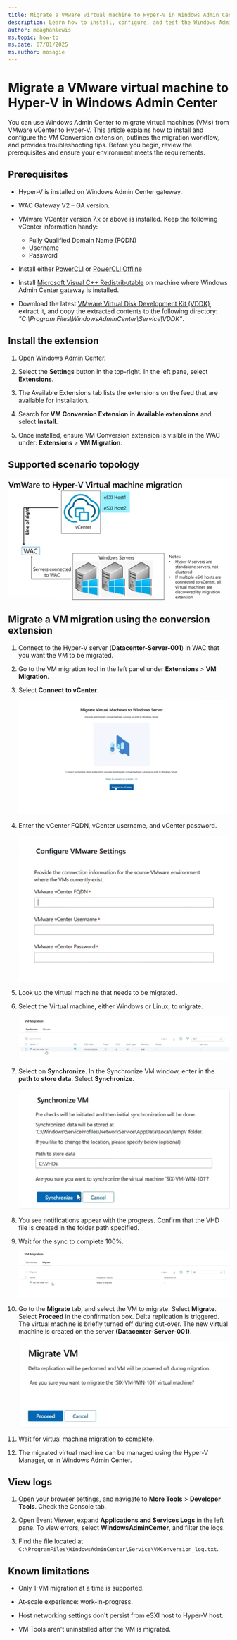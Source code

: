 ```yaml
---
title: Migrate a VMware virtual machine to Hyper-V in Windows Admin Center
description: Learn how to install, configure, and test the Windows Admin Center VM Conversion extension for migrating VMs from vCenter to Hyper-V.
author: meaghanlewis
ms.topic: how-to
ms.date: 07/01/2025
ms.author: mosagie
---
```

# Migrate a VMware virtual machine to Hyper-V in Windows Admin Center

You can use Windows Admin Center to migrate virtual machines (VMs) from VMware vCenter to Hyper-V. This article explains how to install and configure the VM Conversion extension, outlines the migration workflow, and provides troubleshooting tips. Before you begin, review the prerequisites and ensure your environment meets the requirements.

## Prerequisites

- Hyper-V is installed on Windows Admin Center gateway.

- WAC Gateway V2 – GA version.

- VMware VCenter version 7.x or above is installed. Keep the following vCenter information handy:
  - Fully Qualified Domain Name (FQDN)
  - Username
  - Password

- Install either [PowerCLI](https://techdocs.broadcom.com/us/en/vmware-cis/vcf/power-cli/latest/powercli/installing-vmware-vsphere-powercli/install-powercli.html) or [PowerCLI Offline](https://techdocs.broadcom.com/us/en/vmware-cis/vcf/power-cli/latest/powercli/installing-vmware-vsphere-powercli/install-powercli-offline.html)

- Install [Microsoft Visual C++ Redistributable](/cpp/windows/latest-supported-vc-redist) on machine where Windows Admin Center gateway is installed.

- Download the latest [VMware Virtual Disk Development Kit (VDDK)](https://developer.broadcom.com/sdks/vmware-virtual-disk-development-kit-vddk/latest/), extract it, and copy the extracted contents to the following directory: *"C:\Program Files\WindowsAdminCenter\Service\VDDK"*.

## Install the extension

1. Open Windows Admin Center.

1. Select the **Settings** button in the top-right. In the left pane, select **Extensions**.

1. The Available Extensions tab lists the extensions on the feed that are available for installation.

1. Search for **VM Conversion Extension** in **Available extensions** and select **Install.**

1. Once installed, ensure VM Conversion extension is visible in the WAC under: **Extensions** > **VM Migration**.

## Supported scenario topology

![A diagram showing the supported scenario topology for VM migration from VMware vCenter to Hyper-V through Windows Admin Center](media/migrate-vmware-to-hyper-v/supported-scenario-topology.png)

## Migrate a VM migration using the conversion extension

1. Connect to the Hyper-V server (**Datacenter-Server-001**) in WAC that you want the VM to be migrated.

1. Go to the VM migration tool in the left panel under **Extensions** > **VM Migration**.

1. Select **Connect to vCenter**.

    [![Connect to vCenter](media/migrate-vmware-to-hyper-v/connect-to-v-center.png)](media/migrate-vmware-to-hyper-v/connect-to-v-center.png#lightbox)

1. Enter the vCenter FQDN, vCenter username, and vCenter password.

    [![Configure VMware settings](media/migrate-vmware-to-hyper-v/configure-vmware-settings.png)](media/migrate-vmware-to-hyper-v/configure-vmware-settings.png#lightbox)

1. Look up the virtual machine that needs to be migrated.

1. Select the Virtual machine, either Windows or Linux, to migrate.

    [![Synchronize tab](media/migrate-vmware-to-hyper-v/synchronize-tab.png)](media/migrate-vmware-to-hyper-v/synchronize-tab.png#lightbox)

1. Select on **Synchronize**. In the Synchronize VM window, enter in the **path to store data**. Select **Synchronize**.
 
    [![Synchronize VM dialog](media/migrate-vmware-to-hyper-v/synchronize-dialog.png)](media/migrate-vmware-to-hyper-v/synchronize-dialog.png#lightbox)

1. You see notifications appear with the progress. Confirm that the VHD file is created in the folder path specified.

1. Wait for the sync to complete 100%.

    [![Migrate tab](media/migrate-vmware-to-hyper-v/migrate-tab.png)](media/migrate-vmware-to-hyper-v/migrate-tab.png#lightbox)

1. Go to the **Migrate** tab, and select the VM to migrate. Select **Migrate**. Select **Proceed** in the confirmation box. Delta replication is triggered. The virtual machine is briefly turned off during cut-over. The new virtual machine is created on the server **(Datacenter-Server-001)**.

    [![Migrate VM dialog](media/migrate-vmware-to-hyper-v/migrate-vm-dialog.png)](media/migrate-vmware-to-hyper-v/migrate-vm-dialog.png#lightbox)

1. Wait for virtual machine migration to complete.

1. The migrated virtual machine can be managed using the Hyper-V Manager, or in Windows Admin Center.

## View logs

1. Open your browser settings, and navigate to **More Tools** > **Developer Tools**. Check the Console tab.

2. Open Event Viewer, expand **Applications and Services Logs** in the left pane. To view errors, select **WindowsAdminCenter**, and filter the logs.

3. Find the file located at `C:\ProgramFiles\WindowsAdminCenter\Service\VMConversion_log.txt`.

## Known limitations

- Only 1-VM migration at a time is supported.

- At-scale experience: work-in-progress.

- Host networking settings don't persist from eSXI host to Hyper-V host.

- VM Tools aren't uninstalled after the VM is migrated.
